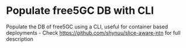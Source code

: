 # Populate free5GC DB with CLI

Populate the DB of free5GC using a CLI, useful for container based deployments - Check https://github.com/shynuu/slice-aware-ntn for full description

